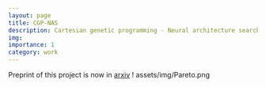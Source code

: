 ```yaml
---
layout: page
title: CGP-NAS
description: Cartesian genetic programming - Neural architecture search
img: 
importance: 1
category: work
---
```


Preprint of this project is now in [arxiv](https://arxiv.org/abs/2306.02648) ! 
assets/img/Pareto.png